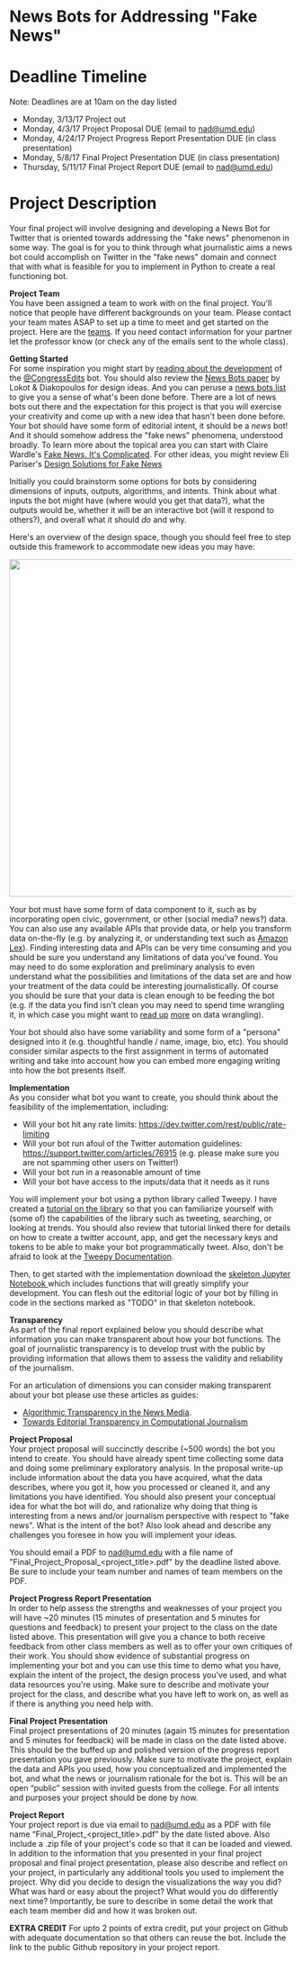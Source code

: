 # News Bots for Addressing "Fake News"

# Deadline Timeline 
Note: Deadlines are at 10am on the day listed

* Monday, 3/13/17 Project out
* Monday, 4/3/17 Project Proposal DUE (email to nad@umd.edu)
* Monday, 4/24/17 Project Progress Report Presentation DUE (in class presentation)
* Monday, 5/8/17 Final Project Presentation DUE (in class presentation)
* Thursday, 5/11/17 Final Project Report DUE (email to nad@umd.edu)

# Project Description
Your final project will involve designing and developing a News Bot for Twitter that is oriented towards addressing the "fake news" phenomenon in some way. The goal is for you to think through what journalistic aims a news bot could accomplish on Twitter in the "fake news" domain and connect that with what is feasible for you to implement in Python to create a real functioning bot. 

**Project Team**  
You have been assigned a team to work with on the final project. You'll notice that people have different backgrounds on your team. Please contact your team mates ASAP to set up a time to meet and get started on the project. Here are the [teams](https://github.com/comp-journalism/UMD-J479V-J779V-Spring2017/wiki/Final-Project-Teams). If you need contact information for your partner let the professor know (or check any of the emails sent to the whole class). 

**Getting Started**  
For some inspiration you might start by [reading about the development](https://source.opennews.org/en-US/learning/automating-transparency/) of the [@CongressEdits](https://twitter.com/congressedits) bot. You should also review the [News Bots paper](http://www.nickdiakopoulos.com/wp-content/uploads/2011/07/newsbots_final.pdf) by Lokot & Diakopoulos for design ideas. And you can peruse a [news bots list](https://twitter.com/ndiakopoulos/lists/news-bots) to give you a sense of what's been done before. There are a lot of news bots out there and the expectation for this project is that you will exercise your creativity and come up with a new idea that hasn't been done before. Your bot should have some form of editorial intent, it should be a *news* bot! And it should somehow address the "fake news" phenomena, understood broadly. To learn more about the topical area you can start with Claire Wardle's [Fake News. It's Complicated](https://medium.com/1st-draft/fake-news-its-complicated-d0f773766c79#.jdiiucqn6). For other ideas, you might review Eli Pariser's [Design Solutions for Fake News](https://docs.google.com/document/d/1OPghC4ra6QLhaHhW8QvPJRMKGEXT7KaZtG_7s5-UQrw/edit#heading=h.l4uvrs8m75xh)

Initially you could brainstorm some options for bots by considering dimensions of inputs, outputs, algorithms, and intents. Think about what inputs the bot might have (where would you get that data?), what the outputs would be, whether it will be an interactive bot (will it respond to others?), and overall what it should *do* and why. 

Here's an overview of the design space, though you should feel free to step outside this framework to accommodate new ideas you may have:

<img src="https://github.com/comp-journalism/UMD-J479V-J779V-Spring2016/blob/master/Asgn3/newsbot-design.png" width = "600">

Your bot must have some form of data component to it, such as by incorporating open civic, government, or other (social media? news?) data. You can also use any available APIs that provide data, or help you transform data on-the-fly (e.g. by analyzing it, or understanding text such as [Amazon Lex](http://docs.aws.amazon.com/lex/latest/dg/what-is.html)). Finding interesting data and APIs can be very time consuming and you should be sure you understand any limitations of data you've found. You may need to do some exploration and preliminary analysis to even understand what the possibilities and limitations of the data set are and how your treatment of the data could be interesting journalistically. Of course you should be sure that your data is clean enough to be feeding the bot (e.g. if the data you find isn't clean you may need to spend time wrangling it, in which case you might want to [read up](https://infoactive.co/data-design/ch07.html) [more](https://infoactive.co/data-design/ch08.html) on data wrangling). 

Your bot should also have some variability and some form of a "persona" designed into it (e.g. thoughtful handle / name, image, bio, etc). You should consider similar aspects to the first assignment in terms of automated writing and take into account how you can embed more engaging writing into how the bot presents itself. 


**Implementation**  
As you consider what bot you want to create, you should think about the feasibility of the implementation, including:
- Will your bot hit any rate limits: https://dev.twitter.com/rest/public/rate-limiting
- Will your bot run afoul of the Twitter automation guidelines: https://support.twitter.com/articles/76915 (e.g. please make sure you are not spamming other users on Twitter!)
- Will your bot run in a reasonable amount of time
- Will your bot have access to the inputs/data that it needs as it runs

You will implement your bot using a python library called Tweepy. I have created a [tutorial on the library](https://github.com/comp-journalism/UMD-J479V-J779V-Spring2017/blob/master/tutorials/Tweepy-tutorial.ipynb) so that you can familiarize yourself with (some of) the capabilities of the library such as tweeting, searching, or looking at trends. You should also review that tutorial linked there for details on how to create a twitter account, app, and get the necessary keys and tokens to be able to make your bot programmatically tweet. Also, don't be afraid to look at the [Tweepy Documentation](http://tweepy.readthedocs.io/en/v3.5.0/). 

Then, to get started with the implementation download the [skeleton Jupyter Notebook ](https://github.com/comp-journalism/UMD-J479V-J779V-Spring2017/blob/master/Homework/bot-skeleton.ipynb) which includes functions that will greatly simplify your development. You can flesh out the editorial logic of your bot by filling in code in the sections marked as "TODO" in that skeleton notebook. 


**Transparency**  
As part of the final report explained below you should describe what information you can make transparent about how your bot functions. The goal of journalistic transparency is to develop trust with the public by providing information that allows them to assess the validity and reliability of the journalism. 

For an articulation of dimensions you can consider making transparent about your bot please use these articles as guides:
- [Algorithmic Transparency in the News Media](http://www.nickdiakopoulos.com/wp-content/uploads/2016/07/Algorithmic-Transparency-in-the-News-Media-Final.pdf). 
- [Towards Editorial Transparency in Computational Journalism](http://www.nickdiakopoulos.com/wp-content/uploads/2011/07/Towards-Editorial-Transparency-in-Computational-Journalism-Final.pdf)

**Project Proposal**  
Your project proposal will succinctly describe (~500 words) the bot you intend to create. You should have already spent time collecting some data and doing some preliminary exploratory analysis. In the proposal write-up include information about the data you have acquired, what the data describes, where you got it, how you processed or cleaned it, and any limitations you have identified. You should also present your conceptual idea for what the bot will do, and rationalize why doing that thing is interesting from a news and/or journalism perspective with respect to "fake news". What is the intent of the bot? Also look ahead and describe any challenges you foresee in how you will implement your ideas. 

You should email a PDF to nad@umd.edu with a file name of "Final_Project_Proposal_<project_title>.pdf" by the deadline listed above. Be sure to include your team number and names of team members on the PDF. 

**Project Progress Report Presentation**  
In order to help assess the strengths and weaknesses of your project you will have ~20 minutes (15 minutes of presentation and 5 minutes for questions and feedback) to present your project to the class on the date listed above. This presentation will give you a chance to both receive feedback from other class members as well as to offer your own critiques of their work. You should show evidence of substantial progress on implementing your bot and you can use this time to demo what you have, explain the intent of the project, the design process you've used, and what data resources you're using. Make sure to describe and motivate your project for the class, and describe what you have left to work on, as well as if there is anything you need help with.

**Final Project Presentation**  
Final project presentations of 20 minutes (again 15 minutes for presentation and 5 minutes for feedback) will be made in class on the date listed above. This should be the buffed up and polished version of the progress report presentation you gave previously. Make sure to motivate the project, explain the data and APIs you used, how you conceptualized and implemented the bot, and what the news or journalism rationale for the bot is. This will be an open “public” session with invited guests from the college. For all intents and purposes your project should be done by now. 

**Project Report**  
Your project report is due via email to nad@umd.edu as a PDF with file name “Final_Project_\<project_title\>.pdf” by the date listed above. Also include a .zip file of your project's code so that it can be loaded and viewed. In addition to the information that you presented in your final project proposal and final project presentation, please also describe and reflect on your project, in particularly any additional tools you used to implement the project. Why did you decide to design the visualizations the way you did? What was hard or easy about the project? What would you do differently next time? Importantly, be sure to describe in some detail the work that each team member did and how it was broken out.  

**EXTRA CREDIT**
For upto 2 points of extra credit, put your project on Github with adequate documentation so that others can reuse the bot. Include the link to the public Github repository in your project report. 
